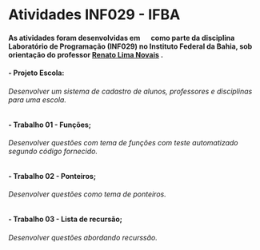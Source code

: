 # Atividades INF029 - IFBA
#### As atividades foram desenvolvidas em  <img src="https://cdn.jsdelivr.net/gh/devicons/devicon/icons/c/c-line.svg" width="15" height="15"/> como parte da disciplina Laboratório de Programação (INF029) no Instituto Federal da Bahia, sob orientação do professor [Renato Lima Novais](https://github.com/renatoln/) . 
#### - Projeto Escola:
###### Desenvolver um sistema de cadastro de alunos, professores e disciplinas para uma escola.
#### - Trabalho 01 - Funções;
###### Desenvolver questões com tema de funções com teste automatizado segundo código fornecido.
#### - Trabalho 02 - Ponteiros;
###### Desenvolver questões como tema de ponteiros.
#### - Trabalho 03 - Lista de recursão;
###### Desenvolver questões abordando recurssão.
